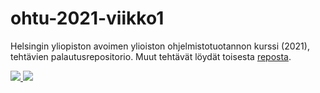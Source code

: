 # ohtu-2021-viikko1
Helsingin yliopiston avoimen ylioiston ohjelmistotuotannon kurssi (2021), tehtävien palautusrepositorio.
Muut tehtävät löydät toisesta <a href = https://github.com/ajsalmi/ohtu-2021-tehtavat> reposta</a>.


<a href="https://github.com/ajsalmi/ohtu-2021-viikko1/">
  <img src="https://github.com/ajsalmi/ohtu-2021-viikko1/workflows/Java%20CI%20with%20Gradle/badge.svg"/>
</a>

<a href="https://codecov.io/gh/ajsalmi/ohtu-2021-viikko1">
  <img src="https://codecov.io/gh/ajsalmi/ohtu-2021-viikko1/branch/main/graph/badge.svg?token=JU6YDRN2NH"/>
</a>

